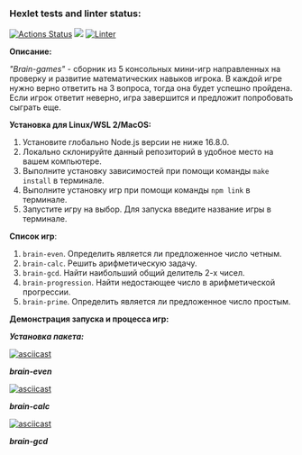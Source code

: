 ### Hexlet tests and linter status:
[![Actions Status](https://github.com/kenny713/frontend-project-lvl1/workflows/hexlet-check/badge.svg)](https://github.com/kenny713/frontend-project-lvl1/actions)
<a href="https://codeclimate.com/github/codeclimate/codeclimate/maintainability"><img src="https://api.codeclimate.com/v1/badges/a99a88d28ad37a79dbf6/maintainability" /></a>
[![Linter](https://github.com/kenny713/frontend-project-lvl1/actions/workflows/linter.yml/badge.svg)](https://github.com/kenny713/frontend-project-lvl1/actions)

**Описание:**

_"Brain-games"_ - сборник из 5 консольных мини-игр направленных на проверку и развитие математических навыков игрока. В каждой игре нужно верно ответить на 3 вопроса, тогда она будет успешно пройдена. Если игрок ответит неверно, игра завершится и предложит попробовать сыграть еще.

**Установка для Linux/WSL 2/MacOS:**
1. Установите глобально Node.js версии не ниже 16.8.0.
2. Локально склонируйте данный репозиторий в удобное место на вашем компьютере.
3. Выполните установку зависимостей при помощи команды `make install` в терминале.
4. Выполните установку игр при помощи команды `npm link` в терминале.
5. Запустите игру на выбор. Для запуска введите название игры в терминале.

**Список игр**:
1. `brain-even`. Определить является ли предложенное число четным.
2. `brain-calc`. Решить арифметическую задачу.
3. `brain-gcd`. Найти наибольший общий делитель 2-х чисел.
4. `brain-progression`. Найти недостающее число в арифметической прогрессии.
5. `brain-prime`. Определить является ли предложенное число простым.

**Демонстрация запуска и процесса игр:**

_**Установка пакета:**_

[![asciicast](https://asciinema.org/a/bxbqzQTyIifdEtDgXWfTcWn23.svg)](https://asciinema.org/a/bxbqzQTyIifdEtDgXWfTcWn23)

_**brain-even**_

[![asciicast](https://asciinema.org/a/ESwZRL3p26JFOkFZwcrCE30ms.svg)](https://asciinema.org/a/ESwZRL3p26JFOkFZwcrCE30ms)

_**brain-calc**_

[![asciicast](https://asciinema.org/a/0SUzEDAWKovjd4RnJDMR7DL4x.svg)](https://asciinema.org/a/0SUzEDAWKovjd4RnJDMR7DL4x)

_**brain-gcd**_

<script id="https://github.com/kenny713/frontend-project-lvl1" src="https://asciinema.org/a/ivcvBSZId1SW0n6fKQXrdbqhI.js" async></script>
